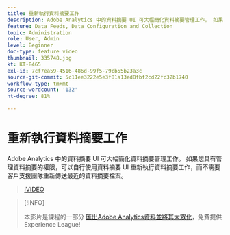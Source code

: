 ```yaml
---
title: 重新執行資料摘要工作
description: Adobe Analytics 中的資料摘要 UI 可大幅簡化資料摘要管理工作。 如果您具有管理資料摘要的權限，可以自行使用資料摘要 UI 重新執行資料摘要工作，而不需要客戶支援團隊重新傳送最近的資料摘要檔案。
feature: Data Feeds, Data Configuration and Collection
topic: Administration
role: User, Admin
level: Beginner
doc-type: feature video
thumbnail: 335748.jpg
kt: KT-8465
exl-id: 7cf7ea59-4516-486d-99f5-79cb55b23a3c
source-git-commit: 5c11ee3222e5e3f81a13ed8fbf2cd22fc32b1740
workflow-type: tm+mt
source-wordcount: '132'
ht-degree: 81%

---
```


# 重新執行資料摘要工作

Adobe Analytics 中的資料摘要 UI 可大幅簡化資料摘要管理工作。 如果您具有管理資料摘要的權限，可以自行使用資料摘要 UI 重新執行資料摘要工作，而不需要客戶支援團隊重新傳送最近的資料摘要檔案。

>[!VIDEO](https://video.tv.adobe.com/v/335748/?quality=12&learn=on)

>[!INFO]
>
> 本影片是課程的一部分 [匯出Adobe Analytics資料並將其大眾化](https://experienceleague.adobe.com/?recommended=Analytics-A-1-2022.1.democratizing)，免費提供Experience League!